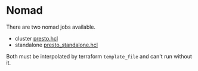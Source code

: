 # Nomad

There are two nomad jobs available.
- cluster [presto.hcl](presto.hcl)
- standalone [presto_standalone.hcl](presto_standalone.hcl)

Both must be interpolated by terraform `template_file` and can't run without it.